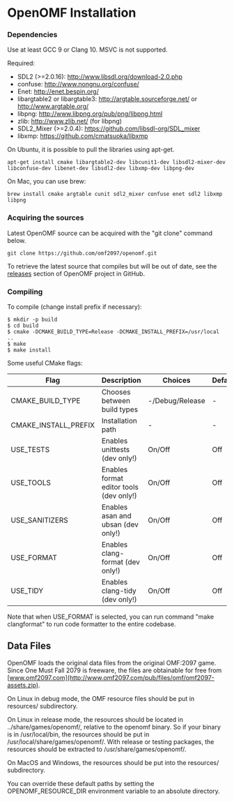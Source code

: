 # OpenOMF Installation

### Dependencies

Use at least GCC 9 or Clang 10. MSVC is not supported.

Required:
* SDL2 (>=2.0.16): http://www.libsdl.org/download-2.0.php
* confuse: http://www.nongnu.org/confuse/
* Enet: http://enet.bespin.org/
* libargtable2 or libargtable3: http://argtable.sourceforge.net/ or http://www.argtable.org/
* libpng: http://www.libpng.org/pub/png/libpng.html
* zlib: http://www.zlib.net/ (for libpng)
* SDL2_Mixer (>=2.0.4): https://github.com/libsdl-org/SDL_mixer
* libxmp: https://github.com/cmatsuoka/libxmp


On Ubuntu, it is possible to pull the libraries using apt-get.
```
apt-get install cmake libargtable2-dev libcunit1-dev libsdl2-mixer-dev libconfuse-dev libenet-dev libsdl2-dev libxmp-dev libpng-dev
```

On Mac, you can use brew:
```
brew install cmake argtable cunit sdl2_mixer confuse enet sdl2 libxmp libpng
```

### Acquiring the sources

Latest OpenOMF source can be acquired with the "git clone" command below.

```
git clone https://github.com/omf2097/openomf.git
```

To retrieve the latest source that compiles but will be out of date, see the
[releases](https://github.com/omf2097/openomf/releases) section of OpenOMF
project in GitHub.

### Compiling

To compile (change install prefix if necessary):

```
$ mkdir -p build
$ cd build
$ cmake -DCMAKE_BUILD_TYPE=Release -DCMAKE_INSTALL_PREFIX=/usr/local ..
$ make
$ make install
```

Some useful CMake flags:

| Flag                 | Description                             | Choices         | Default |
|----------------------|-----------------------------------------|-----------------|---------|
| CMAKE_BUILD_TYPE     | Chooses between build types             | -/Debug/Release | -       |
| CMAKE_INSTALL_PREFIX | Installation path                       | -               | -       |
| USE_TESTS            | Enables unittests (dev only!)           | On/Off          | Off     |
| USE_TOOLS            | Enables format editor tools (dev only!) | On/Off          | Off     |
| USE_SANITIZERS       | Enables asan and ubsan (dev only!)      | On/Off          | Off     |
| USE_FORMAT           | Enables clang-format (dev only!)        | On/Off          | Off     |
| USE_TIDY             | Enables clang-tidy (dev only!)          | On/Off          | Off     |

Note that when USE_FORMAT is selected, you can run command "make clangformat" to run code
formatter to the entire codebase.

## Data Files

OpenOMF loads the original data files from the original OMF:2097 game.
Since One Must Fall 2079 is freeware, the files are obtainable for free from
[www.omf2097.com](http://www.omf2097.com/pub/files/omf/omf2097-assets.zip).

On Linux in debug mode, the OMF resource files should be put in resources/ subdirectory.

On Linux in release mode, the resources should be located in ../share/games/openomf/,
relative to the openomf binary. So if your binary is in /usr/local/bin, the resources should
be put in /usr/local/share/games/openomf/. With release or testing packages,
the resources should be extracted to /usr/share/games/openomf/.

On MacOS and Windows, the resources should be put into the resources/ subdirectory.

You can override these default paths by setting the OPENOMF_RESOURCE_DIR environment
variable to an absolute directory.

